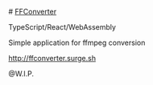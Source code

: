 # <u>FFConverter</u>

TypeScript/React/WebAssembly

Simple application for ffmpeg conversion

http://ffconverter.surge.sh

@W.I.P. 